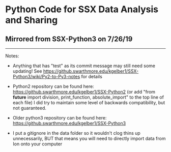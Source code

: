 # Python Code for SSX Data Analysis and Sharing

## Mirrored from SSX-Python3 on 7/26/19
---------------------------------------------------
Notes:
 - Anything that has "test" as its commit message may still need some updating! See https://github.swarthmore.edu/kgelber1/SSX-Python3/wiki/Py2-to-Py3-notes for details
 - Python2 repository can be found here: https://github.swarthmore.edu/kgelber1/SSX-Python2
   (or add "from __future__ import division, print_function, absolute_import" to the top line of each file)
    I did try to maintain some level of backwards compatibility, but not guaranteed. 
 - Older python3 repository can be found here: https://github.swarthmore.edu/kgelber1/SSX-Python3
    
- I put a gitignore in the data folder so it wouldn't clog thins up unnecessarily, BUT that means you will need to directly import data from Ion onto your computer
   
